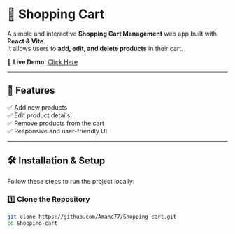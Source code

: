 # 🛒 Shopping Cart

A simple and interactive **Shopping Cart Management** web app built with **React & Vite**.  
It allows users to **add, edit, and delete products** in their cart.  

🚀 **Live Demo**: [Click Here](https://shopping-cart-management1.netlify.app/)  

---
## 📌 Features

✅ Add new products  
✅ Edit product details  
✅ Remove products from the cart  
✅ Responsive and user-friendly UI  

---

## 🛠️ Installation & Setup

Follow these steps to run the project locally:  

### 1️⃣ Clone the Repository  
```sh
git clone https://github.com/Amanc77/Shopping-cart.git
cd Shopping-cart

